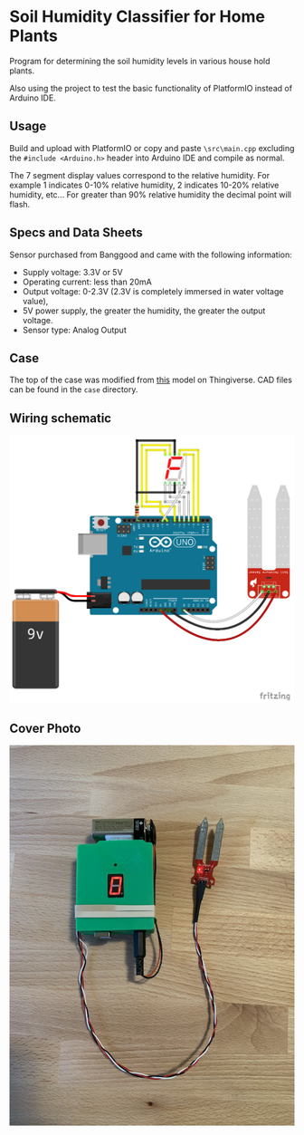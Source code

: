 # Soil Humidity Classifier for Home Plants
Program for determining the soil humidity levels in various house hold plants.

Also using the project to test the basic functionality of PlatformIO instead of Arduino IDE.

## Usage
Build and upload with PlatformIO or copy and paste `\src\main.cpp` excluding the `#include <Arduino.h>` header into Arduino IDE and compile as normal.

The 7 segment display values correspond to the relative humidity. For example 1 indicates 0-10% relative humidity, 2 indicates 10-20% relative humidity, etc... For greater than 90% relative humidity the decimal point will flash.

## Specs and Data Sheets
Sensor purchased from Banggood and came with the following information:

* Supply voltage: 3.3V or 5V
* Operating current: less than 20mA
* Output voltage: 0-2.3V (2.3V is completely immersed in water voltage value),
* 5V power supply, the greater the humidity, the greater the output voltage.
* Sensor type: Analog Output

## Case
The top of the case was modified from [this](https://www.thingiverse.com/thing:994827) model on Thingiverse. CAD files can be found in the `case` directory.  

## Wiring schematic
![](https://github.com/MarkSherstan/Quick-Projects/blob/master/soilHumidity/wiringDiagram.png)

## Cover Photo
![](https://github.com/MarkSherstan/Quick-Projects/blob/master/soilHumidity/coverPhoto1.png)
